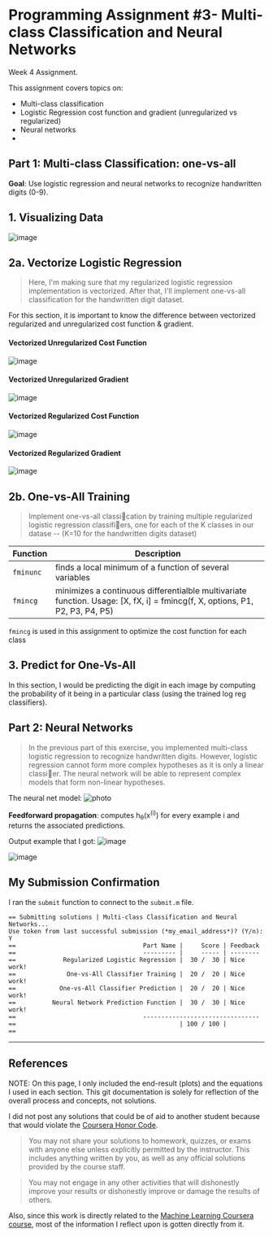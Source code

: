 # Programming Assignment #3- Multi-class Classification and Neural Networks

Week 4 Assignment.

This assignment covers topics on:
- Multi-class classification
- Logistic Regression cost function and gradient (unregularized vs regularized)
- Neural networks
- 

## Part 1: Multi-class Classification: one-vs-all
**Goal**: Use logistic regression and neural networks to recognize handwritten digits (0-9).

## 1. Visualizing Data
![image](images/1_Dataset.JPG)

## 2a. Vectorize Logistic Regression
> Here, I'm making sure that my regularized logistic regression implementation is vectorized. After that, I'll implement one-vs-all classification for the handwritten digit dataset.

For this section, it is important to know the difference between vectorized regularized and unregularized cost function & gradient.

#### Vectorized Unregularized Cost Function
![image](images/2_UnregCF.JPG)
#### Vectorized Unregularized Gradient
![image](images/3_UnregG.JPG)
#### Vectorized Regularized Cost Function
![image](images/4_RegCF.JPG)
#### Vectorized Regularized Gradient
![image](images/5_RegG.JPG)

## 2b. One-vs-All Training
> Implement one-vs-all classication by
training multiple regularized logistic regression classifiers, one for each of
the K classes in our datase -- (K=10 for the handwritten digits dataset)


| Function | Description |
| --- | --- |
| `fminunc` | finds a local minimum of a function of several variables |
| `fmincg` | minimizes a continuous differentialble multivariate function. Usage: [X, fX, i] = fmincg(f, X, options, P1, P2, P3, P4, P5)|

`fmincg` is used in this assignment to optimize the cost function for each class

## 3. Predict for One-Vs-All
In this section, I would be predicting the digit in each image by computing the probability of it being in a particular class (using the trained log reg classifiers).


## Part 2: Neural Networks
> In the previous part of this exercise, you implemented multi-class logistic regression to recognize handwritten digits. However, logistic regression cannot form more complex hypotheses as it is only a linear classier. The neural network will be able to represent complex models that form non-linear hypotheses.

The neural net model:
![photo](images/6_NeuNet.JPG)

**Feedforward propagation**: computes h<sub>θ</sub>(x<sup>(i)</sup>) for every example i and returns the associated predictions.

Output example that I got:
![image](images/7_Prediction1.JPG)

![image](images/8_Prediction2.JPG)

## My Submission Confirmation
I ran the `submit` function to connect to the `submit.m` file.
```
== Submitting solutions | Multi-class Classification and Neural Networks...
Use token from last successful submission (*my_email_address*)? (Y/n): Y
==                                   Part Name |     Score | Feedback
==                                   --------- |     ----- | --------
==             Regularized Logistic Regression |  30 /  30 | Nice work!
==              One-vs-All Classifier Training |  20 /  20 | Nice work!
==            One-vs-All Classifier Prediction |  20 /  20 | Nice work!
==          Neural Network Prediction Function |  30 /  30 | Nice work!
==                                   --------------------------------
==                                             | 100 / 100 | 
== 

```

----------------------------
## References
NOTE: On this page, I only included the end-result (plots) and the equations I used in each section. This git documentation is solely for reflection of the overall process and concepts, not solutions. 

I did not post any solutions that could be of aid to another student because that would violate the [Coursera Honor Code](https://learner.coursera.help/hc/en-us/articles/209818863-Coursera-Honor-Code). 

> You may not share your solutions to homework, quizzes, or exams with anyone else unless explicitly permitted by the instructor. This includes anything written by you, as well as any official solutions provided by the course staff.

> You may not engage in any other activities that will dishonestly improve your results or dishonestly improve or damage the results of others.

Also, since this work is directly related to the [Machine Learning Coursera course](https://www.coursera.org/learn/machine-learning/home/welcome), most of the information I reflect upon is gotten directly from it.